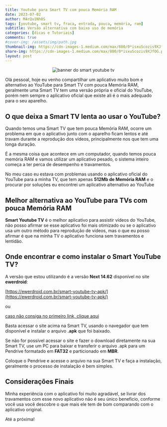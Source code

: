 ```yaml
---
title: Youtube para Smart TV com pouca Memória RAM
date: 2023-07-02
author: M4rQu1Nh0S
tags: [youtube, smart tv, fraca, entrada, pouca, memória, ram]
subtitle: Versão alternativa com baixo uso de memória
categories: [dicas e Tutoriais]
comments: true
#cover-img: /assets/img/path.jpg
thumbnail-img: https://cdn-images-1.medium.com/max/800/0*isxuScozis9XJfOG.png
share-img: https://cdn-images-1.medium.com/max/800/0*isxuScozis9XJfOG.png
layout: post
---
```


<p align='center'><img alt='banner do smart youtube tv' src="https://cdn-images-1.medium.com/max/800/0*isxuScozis9XJfOG.png"/></p>
Olá pessoal, hoje eu venho compartilhar um aplicativo muito bom e alternativo ao YouTube para Smart TV com pouca Memória RAM, geralmente uma Smart TV tem uma versão própria e oficial do YouTube, porém nem sempre o aplicativo oficial que existe ali é o mais adequado para o seu aparelho.

## O que deixa a Smart TV lenta ao usar o YouTube?

Quando temos uma Smart TV que tem pouca Memória RAM, ocorre um problema em que o aplicativo junto com o aparelho ficam lentos e até travam durante a reprodução dos vídeos, principalmente nos que tem uma longa duração.

É a mesma coisa que acontece em um computador, quando temos pouca memória RAM e vamos utilizar um aplicativo pesado, o sistema inteiro começa a ter perca de desempenho e travamentos.

No meu caso eu estava com problemas usando o aplicativo oficial do YouTube para a minha TV, que tem apenas **512Mb de Memória RAM** e o procurar por soluções eu encontrei um aplicativo alternativo ao YouTube

## Melhor alternativa ao YouTube para TVs com pouca Memória RAM

**Smart Youtube TV** é o melhor aplicativo para assistir vídeos do YouTube, não posso afirmar se esse aplicativo foi mais otimizado ou se o aplicativo usa um outro método para reprodução de vídeos, mas o que eu posso afirmar é que na minha TV o aplicativo funciona sem travamentos e lentidão.

## Onde encontrar e como instalar o Smart YouTube TV?

A versão que estou utilizando é a versão **Next 14.62** disponível no site **ewerdroid**:

[https://ewerdroid.com.br/smart-youtube-tv-apk/](https://ewerdroid.com.br/smart-youtube-tv-apk/)

ou

[caso não consiga no primeiro link, clique aqui](https://www.mediafire.com/file/12nox0cdt185x9x/STubeNext_stbeta_v14_64_ewerdroid_com.apk/file)

Basta acessar o site acima na Smart TV, usando o navegador que tem disponível e instalar o arquivo **.apk** que foi baixado.

Se não for possível acessar o site e fazer o download diretamente na sua Smart TV, use um PC para baixar e transferir o arquivo .apk para um Pendrive formatado em **FAT32** e particionado em **MBR**.

Coloque o Pendrive e acesse o arquivo na sua Smart TV e faça a instalação, geralmente o processo de instalação é bem simples.

## Considerações Finais

Minha experiência com o aplicativo foi muito agradável, se livrar dos travamentos com esse novo aplicativo não é seu único beneficio, conforme você usa você descobre o que mais ele tem de bom comparando com o aplicativo original.

Até a próxima!

